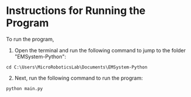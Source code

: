 # Instructions for Running the Program

To run the program,
1. Open the terminal and run the following command to jump to the folder "EMSystem-Python":

`cd C:\Users\MicroRoboticsLab\Documents\EMSystem-Python`

2. Next, run the following command to run the program:

`python main.py`
